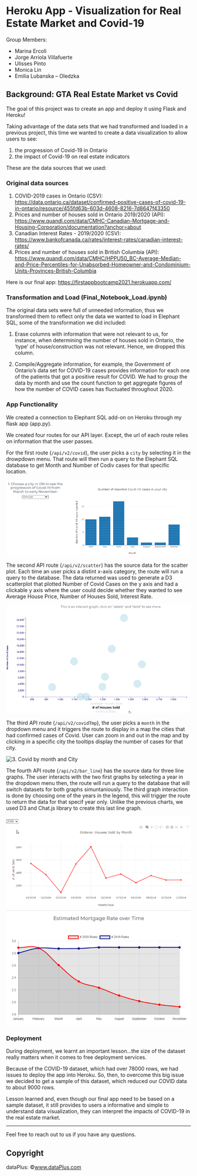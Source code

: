 # Heroku App - Visualization for Real Estate Market and Covid-19

Group Members:
-	Marina Ercoli 
-	Jorge Arriola Villafuerte
-	Ulisses Pinto 
-	Monica Lin 
-	Emilia Lubanska – Oledzka

## Background: GTA Real Estate Market vs Covid

The goal of this project was to create an app and deploy it using Flask and Heroku! 

Taking advantage of the data sets that we had transformed and loaded in a previous project, this time we wanted to create a data visualization to allow users to see:

1. the progression of Covid-19 in Ontario
2. the impact of Covid-19 on real estate indicators

These are the data sources that we used:

### Original data sources
1) COVID-2019 cases in Ontario (CSV): 
https://data.ontario.ca/dataset/confirmed-positive-cases-of-covid-19-in-ontario/resource/455fd63b-603d-4608-8216-7d8647f43350
2) Prices and number of houses sold in Ontario 2019/2020 (API): 
https://www.quandl.com/data/CMHC-Canadian-Mortgage-and-Housing-Corporation/documentation?anchor=about
3) Canadian Interest Rates - 2019/2020 (CSV):
https://www.bankofcanada.ca/rates/interest-rates/canadian-interest-rates/
4) Prices and number of houses sold in British Columbia (API):
https://www.quandl.com/data/CMHC/HPPU50_BC-Average-Median-and-Price-Percentiles-for-Unabsorbed-Homeowner-and-Condominium-Units-Provinces-British-Columbia

Here is our final app: https://firstappbootcamp2021.herokuapp.com/

### Transformation and Load (Final_Notebook_Load.ipynb)

The original data sets were full of unneeded information, thus we transformed them to reflect only the data we wanted to load in Elephant SQL, some of the transformation we did included:

1) Erase columns with information that were not relevant to us, for instance, when determining the number of houses sold in Ontario, the ‘type’ of house/construction was not relevant. Hence, we dropped this column.

2) Compile/Aggregate information, for example, the Government of Ontario’s data set for COVID-19 cases provides information for each one of the patients that got a positive result for COVID. We had to group the data by month and use the count function to get aggregate figures of how the number of COVID cases has fluctuated throughout 2020.

### App Functionality

We created a connection to Elephant SQL add-on on Heroku through my flask app (app.py). 

We created four routes for our API layer. Except, the url of each route relies on information that the user passes.

For the first route (`/api/v2/covid`), the user picks a `city` by selecting it in the drowpdown menu. That route will then run a query to the Elephant SQL database to get Month and Number of Codiv cases for that specific location.

![1. Covid by month](actualApp/assets/img/bar_graph.gif)

The second API route (`/api/v2/scatter`) has the source data for the scatter plot. Each time an user picks a distint x-axis category, the route will run a query to the database. The data returned was used to generate a D3 scatterplot that plotted Number of Covid Cases on the y axis and had a clickable y axis where the user could decide whether they wanted to see Average House Price, Number of Houses Sold, Interest Rate.

![2. Real Estate Market responce vs Covid cases](actualApp/assets/img/scatter.gif)

The third API route (`/api/v2/covidTmp`), the user picks a `month` in the dropdown menu and it triggers the route to display in a map the cities that had confirmed cases of Covid. User can zoom in and out in the map and by clicking in a specific city the tooltips display the number of cases for that city. 

![3. Covid by month and City](actualApp/assets/img/map.gif)

The fourth API route (`/api/v2/bar_line`) has the source data for three line graphs. The user interacts with the two first graphs by selecting a year in the dropdown menu then, the route will run a query to the database that will switch datasets for both graphs simuntaniously. The third graph interaction is done by choosing one of the years in the legend, this will trigger the route to return the data for that specif year only. Unlike the previous charts, we used D3 and Chat.js library to create this last line graph.

![4. Houses sold by month](actualApp/assets/img/line1.gif)
![5. Estimated Mortgage Rate over Time](actualApp/assets/img/mortgage_rate.gif)

### Deployment

During deployment, we learnt an important lesson...the size of the dataset really matters when it comes to free deployment services. 

Because of the COVID-19 dataset, which had over 78000 rows, we had issues to deploy the app into Heroku. So, then, to overcome this big issue we decided to get a sample of this dataset, which reduced our COVID data to about 9000 rows. 

Lesson learned and, even though our final app need to be based on a sample dataset, it still provides to users a informative and simple to understand data visualization, they can interpret the impacts of COVID-19 in the real estate market.  

---
Feel free to reach out to us if you have any questions.

## Copyright
dataPlus: ©www.dataPlus.com
